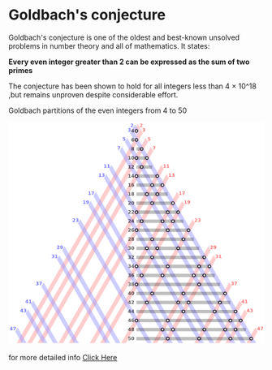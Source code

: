 # Goldbach's conjecture

Goldbach's conjecture is one of the oldest and best-known unsolved problems in number theory and all of mathematics. It states:

**Every even integer greater than 2 can be expressed as the sum of two primes**

The conjecture has been shown to hold for all integers less than 4 × 10^18 ,but remains unproven despite considerable effort.


Goldbach partitions of the even integers from 4 to 50

![](Goldbach_partitions.png)


for more detailed info [Click Here](https://en.wikipedia.org/wiki/Goldbach%27s_conjecture)
